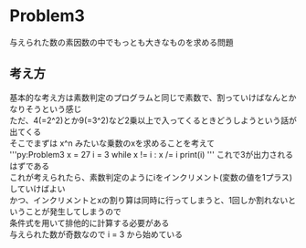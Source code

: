 # Problem3
与えられた数の素因数の中でもっとも大きなものを求める問題

## 考え方 ##
基本的な考え方は素数判定のプログラムと同じで素数で、割っていけばなんとかなりそうという感じ  
ただ、4(=2^2)とか9(=3^2)など2乗以上で入ってくるときどうしようという話が出てくる  
そこでまずは x^n みたいな乗数のxを求めることを考えて  
'''py:Problem3
	x = 27
	i = 3
	while x != i :
		x /= i
	print(i)
'''
これで3が出力されるはずである  
これが考えられたら、素数判定のようにiをインクリメント(変数の値を1プラス)していけばよい  
かつ、インクリメントとxの割り算は同時に行ってしまうと、1回しか割れないということが発生してしまうので  
条件式を用いて排他的に計算する必要がある  
与えられた数が奇数なので i = 3 から始めている  
